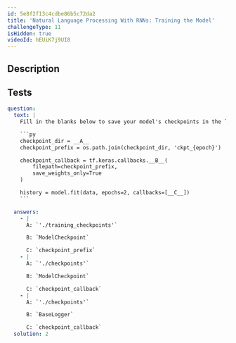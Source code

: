 ```yaml
---
id: 5e8f2f13c4cdbe86b5c72da2
title: 'Natural Language Processing With RNNs: Training the Model'
challengeType: 11
isHidden: true
videoId: hEUiK7j9UI8
---
```


## Description
<section id='description'>
</section>

## Tests
<section id='tests'>

```yml
question:
  text: |
    Fill in the blanks below to save your model's checkpoints in the `./checkpoints` directory and call the latest checkpoint for training:

    ```py
    checkpoint_dir = __A__
    checkpoint_prefix = os.path.join(checkpoint_dir, 'ckpt_{epoch}')

    checkpoint_callback = tf.keras.callbacks.__B__(
        filepath=checkpoint_prefix,
        save_weights_only=True
    )

    history = model.fit(data, epochs=2, callbacks=[__C__])
    ```

  answers:
    - |
      A: `'./training_checkpoints'`

      B: `ModelCheckpoint`

      C: `checkpoint_prefix`
    - |
      A: `'./checkpoints'`

      B: `ModelCheckpoint`

      C: `checkpoint_callback`
    - |
      A: `'./checkpoints'`

      B: `BaseLogger`

      C: `checkpoint_callback`
  solution: 2
```

</section>

